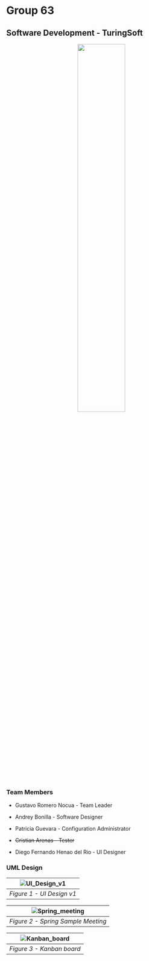 # Group 63
## Software Development - TuringSoft

<p align="center" width="100%">
    <img width="50%" src="https://github.com/gasiferox/G63_Cycle_3_SoftwareDevelopment_TuringSoftTeam/blob/main/Media/TuringSoftLogo.jpeg"> 
</p>

<!-- [logo](https://github.com/gasiferox/G63_Cycle_3_SoftwareDevelopment_TuringSoftTeam/blob/main/Media/TuringSoftTeam_Logo_100.jpeg) -->

### Team Members

* Gustavo Romero Nocua - Team Leader

* Andrey Bonilla - Software Designer

* Patricia Guevara - Configuration Administrator

* <s>Cristian Arenas - Tester</s>

* Diego Fernando Henao del Rio - UI Designer

### UML Design

<!--| ![UML_v2](https://github.com/gasiferox/G63_Cycle_3_SoftwareDevelopment_TuringSoftTeam/blob/main/UML/UML_HospitalizacionEnCasa_v2.jpg) |
|:--:|
| *Figure 1 - UML v2* | -->

| ![UI_Design_v1](https://github.com/gasiferox/G63_Cycle_3_SoftwareDevelopment_TuringSoftTeam/blob/main/Sprints/Sprint%20II/Wireframe/IndexPaginaWebV1.jpg) |
|:--:|
| *Figure 1 - UI Design v1* |

| ![Spring_meeting](https://github.com/gasiferox/G63_Cycle_3_SoftwareDevelopment_TuringSoftTeam/blob/main/Sprints/Sprint%20II/Kanban%20board/SprintII_2021-09-15%2021-14-13.png) |
|:--:|
| *Figure 2 - Spring Sample Meeting* |

| ![Kanban_board](https://github.com/gasiferox/G63_Cycle_3_SoftwareDevelopment_TuringSoftTeam/blob/main/Sprints/Sprint%20III/Kanban%20board/trello_2021-09-23%2023-00-42.png) |
|:--:|
| *Figure 3 - Kanban board* |



